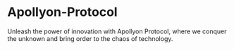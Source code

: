 # Apollyon-Protocol
Unleash the power of innovation with Apollyon Protocol, where we conquer the unknown and bring order to the chaos of technology.
